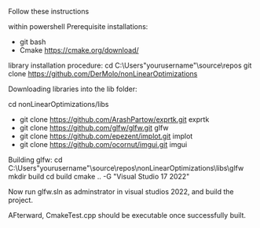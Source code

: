 Follow these instructions 

within powershell 
Prerequisite installations: 
- git bash
- Cmake https://cmake.org/download/
  
library installation procedure: 
cd C:\Users\"yourusername"\source\repos
git clone https://github.com/DerMolo/nonLinearOptimizations

Downloading libraries into the lib folder: 

cd nonLinearOptimizations/libs

- git clone https://github.com/ArashPartow/exprtk.git exprtk
- git clone https://github.com/glfw/glfw.git glfw
- git clone https://github.com/epezent/implot.git implot
- git clone https://github.com/ocornut/imgui.git imgui

Building glfw: 
cd C:\Users\"yourusername"\source\repos\nonLinearOptimizations\libs\glfw
mkdir build
cd build
cmake .. -G "Visual Studio 17 2022"

Now run glfw.sln as adminstrator in visual studios 2022, and build the project.

AFterward, CmakeTest.cpp should be executable once successfully built.
